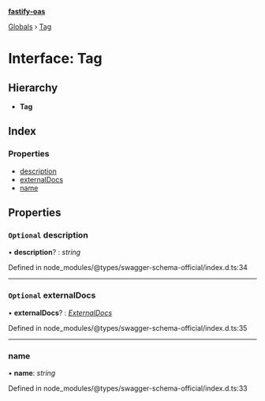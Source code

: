 **[fastify-oas](../README.md)**

[Globals](../README.md) › [Tag](tag.md)

# Interface: Tag

## Hierarchy

* **Tag**

## Index

### Properties

* [description](tag.md#optional-description)
* [externalDocs](tag.md#optional-externaldocs)
* [name](tag.md#name)

## Properties

### `Optional` description

• **description**? : *string*

Defined in node_modules/@types/swagger-schema-official/index.d.ts:34

___

### `Optional` externalDocs

• **externalDocs**? : *[ExternalDocs](externaldocs.md)*

Defined in node_modules/@types/swagger-schema-official/index.d.ts:35

___

###  name

• **name**: *string*

Defined in node_modules/@types/swagger-schema-official/index.d.ts:33